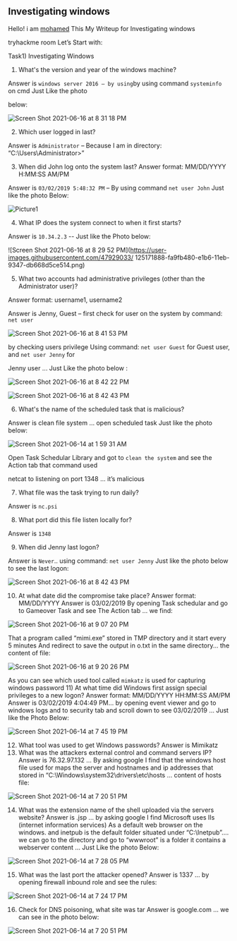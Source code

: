 ## Investigating windows
Hello! i am [mohamed](https://twitter.com/0xMohomiester) This My Writeup for Investigating windows 

tryhackme room Let’s Start with:

Task1) Investigating Windows 

1) What's the version and year of the windows machine?  

Answer is `windows server 2016 – by using`by using command `systeminfo` on cmd  Just Like the photo 

below:

![Screen Shot 2021-06-16 at 8 31 18 PM](https://user-images.githubusercontent.com/47929033/125171741-063eab80-e1b6-11eb-98e9-4020a5354955.png)

2) Which user logged in last?

Answer is `Administrator` – Because I am in directory: “C:\Users\Administrator>”

3) When did John log onto the system last? Answer format: MM/DD/YYYY H:MM:SS AM/PM  

Answer is `03/02/2019 5:48:32 PM` – By using command `net user John`  Just like the photo Below: 

![Picture1](https://user-images.githubusercontent.com/47929033/125171863-df34a980-e1b6-11eb-8b36-3f0f654cd195.png)
 
4) What IP does the system connect to when it first starts? 

 Answer is `10.34.2.3` -- Just like the Photo below:

![Screen Shot 2021-06-16 at 8 29 52 PM](https://user-images.githubusercontent.com/47929033/
125171888-fa9fb480-e1b6-11eb-9347-db668d5ce514.png)
 
5) What two accounts had administrative privileges (other than the Administrator user)? 

Answer format: username1, username2 

Answer is Jenny, Guest – first check for user on the system by command: `net user`

![Screen Shot 2021-06-16 at 8 41 53 PM](https://user-images.githubusercontent.com/47929033/125171927-2327ae80-e1b7-11eb-89f1-7ec5f664994d.png)
 
by checking users privilege Using command: `net user Guest` for Guest user, and `net user Jenny` for 

Jenny user ... Just Like the photo below : 

![Screen Shot 2021-06-16 at 8 42 22 PM](https://user-images.githubusercontent.com/47929033/125171965-46eaf480-e1b7-11eb-8adc-ca94ea19b12c.png)

![Screen Shot 2021-06-16 at 8 42 43 PM](https://user-images.githubusercontent.com/47929033/125171978-566a3d80-e1b7-11eb-8718-d55ebc8cca94.png)

 6) What's the name of the scheduled task that is malicious? 
 
 Answer is clean file system … open scheduled task Just like the photo below:

![Screen Shot 2021-06-14 at 1 59 31 AM](https://user-images.githubusercontent.com/47929033/125172026-8fa2ad80-e1b7-11eb-927c-55bab6bc1676.png)

Open Task Schedular Library and got to `clean the system` and see the Action tab that command used 
 

netcat to listening on port 1348 ... it’s malicious 

7) What file was the task trying to run daily? 

Answer is `nc.psi` 

8) What port did this file listen locally for? 

Answer is `1348` 

9) When did Jenny last logon? 

Answer is `Never`.. using command: `net user Jenny` Just like the photo below to see the last logon: 

![Screen Shot 2021-06-16 at 8 42 43 PM](https://user-images.githubusercontent.com/47929033/125172089-dc868400-e1b7-11eb-95f6-b307518afbd7.png)

 10) At what date did the compromise take place? 
 Answer format: MM/DD/YYYY 
 Answer is 03/02/2019 By opening Task schedular and go to Gameover Task and see The Action tab … we find: 

![Screen Shot 2021-06-16 at 9 07 20 PM](https://user-images.githubusercontent.com/47929033/125172119-00e26080-e1b8-11eb-83eb-2699f2181656.png)

 That a program called “mimi.exe” stored in TMP directory and it start every 5 minutes 
 And redirect to save the output in o.txt in the same directory... the content of file:

![Screen Shot 2021-06-16 at 9 20 26 PM](https://user-images.githubusercontent.com/47929033/125172157-5454ae80-e1b8-11eb-8150-cd228327be75.png)

 As you can see which used tool called `mimkatz` is used for capturing windows password 
 11) At what time did Windows first assign special privileges to a new logon? 
 Answer format: MM/DD/YYYY HH:MM:SS AM/PM 
 Answer is 03/02/2019 4:04:49 PM... by opening event viewer and go to windows logs and to security tab and scroll down to see 03/02/2019 … Just like the Photo Below: 

![Screen Shot 2021-06-14 at 7 45 19 PM](https://user-images.githubusercontent.com/47929033/125172191-91b93c00-e1b8-11eb-90a1-928d3368ecc9.png)

 12) What tool was used to get Windows passwords? 
 Answer is Mimikatz 
 13) What was the attackers external control and command servers IP? 
 Answer is 76.32.97.132 … By asking google I find that the windows host file used for maps the server and hostnames and ip addresses that stored in “C:\Windows\system32\drivers\etc\hosts … content of hosts file: 

![Screen Shot 2021-06-14 at 7 20 51 PM](https://user-images.githubusercontent.com/47929033/125172236-cfb66000-e1b8-11eb-93fb-01a6e0882006.png)

 14) What was the extension name of the shell uploaded via the servers website? 
 Answer is .jsp  … by asking google I find Microsoft uses IIs (internet information services) 
 As a default web browser on the windows. and inetpub is the default folder situated under “C:\Inetpub”.... we can go to the directory and go to “wwwroot” is a folder it contains a  webserver content … Just Like the photo Below: 

![Screen Shot 2021-06-14 at 7 28 05 PM](https://user-images.githubusercontent.com/47929033/125172256-ed83c500-e1b8-11eb-9dce-c8ec5f8ce713.png)

 15) What was the last port the attacker opened? 
 Answer is 1337 … by opening firewall inbound role and see the rules: 

![Screen Shot 2021-06-14 at 7 24 17 PM](https://user-images.githubusercontent.com/47929033/125172285-1dcb6380-e1b9-11eb-9efd-fbd427f06021.png)

 16) Check for DNS poisoning, what site was tar
 Answer is google.com … we can see in the photo below: 


![Screen Shot 2021-06-14 at 7 20 51 PM](https://user-images.githubusercontent.com/47929033/125172335-7d297380-e1b9-11eb-8d0f-75e6c2727ed3.png)
















